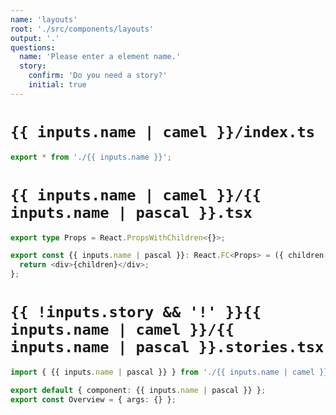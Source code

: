 ```yaml
---
name: 'layouts'
root: './src/components/layouts'
output: '.'
questions:
  name: 'Please enter a element name.'
  story:
    confirm: 'Do you need a story?'
    initial: true
---
```


# `{{ inputs.name | camel }}/index.ts`

```typescript
export * from './{{ inputs.name }}';
```

# `{{ inputs.name | camel }}/{{ inputs.name | pascal }}.tsx`

```typescript
export type Props = React.PropsWithChildren<{}>;

export const {{ inputs.name | pascal }}: React.FC<Props> = ({ children }) => {
  return <div>{children}</div>;
};
```

# `{{ !inputs.story && '!' }}{{ inputs.name | camel }}/{{ inputs.name | pascal }}.stories.tsx`

```typescript
import { {{ inputs.name | pascal }} } from './{{ inputs.name | camel }}';

export default { component: {{ inputs.name | pascal }} };
export const Overview = { args: {} };
```
